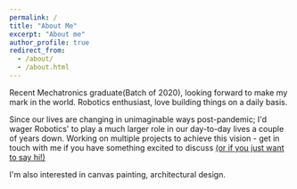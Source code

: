 ```yaml
---
permalink: /
title: "About Me"
excerpt: "About me"
author_profile: true
redirect_from: 
  - /about/
  - /about.html
---
```


Recent Mechatronics graduate(Batch of 2020), looking forward to make my mark in the world. Robotics enthusiast, love building things on a daily basis.

Since our lives are changing in unimaginable ways post-pandemic; I'd wager Robotics' to play a much larger role in our day-to-day lives a couple of years down. Working on multiple projects to achieve this vision - get in touch with me if you have something excited to discuss [(or if you just want to say hi!)](https://www.linkedin.com/in/sakshammgupta/)

I'm also interested in canvas painting, architectural design. 

